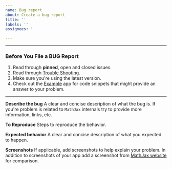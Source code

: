 ```yaml
---
name: Bug report
about: Create a bug report
title: ''
labels: ''
assignees: ''

---
```


---
### Before You File a BUG Report

1. Read through **pinned**, open and closed issues.
1. Read through [Trouble Shooting](../#troubleshooting).
1. Make sure you're using the latest version.
1. Check out the [Example](../tree/master/MathExample) app for code snippets that might provide an answer to your problem.
---

**Describe the bug**
A clear and concise description of what the bug is.
If you're problem is related to `MathJax` internals try to provide more information, links, etc.

**To Reproduce**
Steps to reproduce the behavior.

**Expected behavior**
A clear and concise description of what you expected to happen.

**Screenshots**
If applicable, add screenshots to help explain your problem.
In addition to screenshots of your app add a screenshot from [MathJax website](https://www.mathjax.org/#demo) for comparison.
